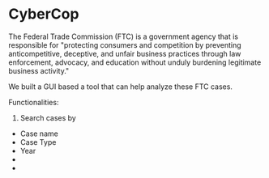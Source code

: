 # CyberCop

The Federal Trade Commission (FTC) is a government agency that is responsible for "protecting consumers and 
competition by preventing anticompetitive, deceptive, and unfair business practices through law enforcement, 
advocacy, and education without unduly burdening legitimate business activity."

We built a GUI based a tool that can help analyze these FTC cases. 

Functionalities:
1. Search cases by
- Case name
- Case Type
- Year
-
-


